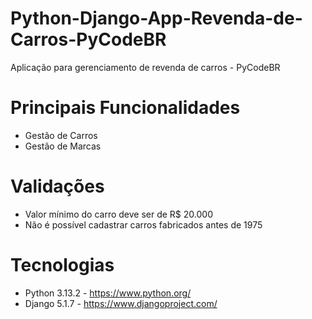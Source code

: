 # Python-Django-App-Revenda-de-Carros-PyCodeBR
Aplicação para gerenciamento de revenda de carros - PyCodeBR

# Principais Funcionalidades 
 - Gestão de Carros
 - Gestão de Marcas 

# Validações
 - Valor mínimo do carro deve ser de R$ 20.000
 - Não é possível cadastrar carros fabricados antes de 1975

# Tecnologias
 - Python 3.13.2    -   https://www.python.org/
 - Django 5.1.7     -   https://www.djangoproject.com/
